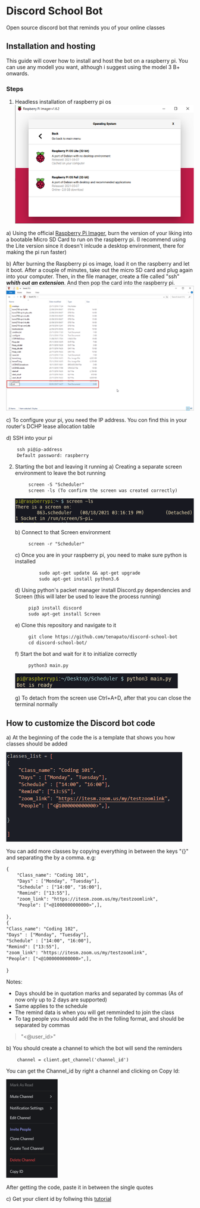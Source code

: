 # Discord School Bot

Open source discord bot that reminds you of your online classes

## Installation and hosting

This guide will cover how to install and host the bot on a raspberry pi. You can use any modell you want, although i suggest using the model 3 B+ onwards.

### Steps
1. Headless installation of raspberry pi os
![Raspberry pi imager](/img/img1.PNG)

a) Using the official [Raspberry Pi Imager](https://www.raspberrypi.org/software/), burn the version of your liking into a bootable Micro SD Card to run on the raspberry pi. (I recommend using the Lite version since it doesn't inlcude a desktop environment, there for making the pi run faster)

b) After burning the Raspberry pi os image, load it on the raspberry and let it boot. After a couple of minutes, take out the micro SD card and plug again into your computer. Then, in the file manager, create a file called "ssh" ***whith out an extension***. And then pop the card into the raspberry pi.
![SSH File](/img/img2.png)

c) To configure your pi, you need the IP address. You con find this in your router's DCHP lease allocation table

d) SSH into your pi

        ssh pi@ip-address
        Default password: raspberry
2. Starting the bot and leaving it running
    a) Creating a separate screen environment to leave the bot running

            screen -S "Scheduler"
            screen -ls (To confirm the screen was created correctly)
    ![Bot start](/img/img4.PNG)

    
    b) Connect to that Screen environment

            screen -r "Scheduler"

    c) Once you are in your raspberry pi, you need to make sure python is installed

                sudo apt-get update && apt-get upgrade
                sudo apt-get install python3.6
    d) Using python's packet manager install Discord.py dependencies and Screen (this will later be used to leave the process running)

            pip3 install discord
            sudo apt-get install Screen
    e) Clone this repository and navigate to it 

            git clone https://github.com/tenapato/discord-school-bot
            cd discord-school-bot/
    f) Start the bot and wait for it to initialize correctly

            python3 main.py
    ![Bot start](/img/img3.PNG)

    g) To detach from the screen use Ctrl+A+D, after that you can close the terminal normally
## How to customize the Discord bot code  

a) At the beginning of the code the is a template that shows you how classes should be added

![Class template](/img/img5.PNG)

You can add more classes by copying everything in between the keys "{}" and separating the by a comma. e.g:

    {
        "Class_name": "Coding 101",
        "Days" : ["Monday", "Tuesday"],
        "Schedule" : ["14:00", "16:00"],
        "Remind": ["13:55"],
        "zoom_link": "https://itesm.zoom.us/my/testzoomlink",
        "People": ["<@1000000000000>",],

    },
    {
    "Class_name": "Coding 102",
    "Days" : ["Monday", "Tuesday"],
    "Schedule" : ["14:00", "16:00"],
    "Remind": ["13:55"],
    "zoom_link": "https://itesm.zoom.us/my/testzoomlink",
    "People": ["<@1000000000000>",],

    }   

Notes:
- Days should be in quotation marks and separated by commas (As of now only up to 2 days are supported)
- Same applies to the schedule
- The remind data is when you will get remminded to join the class
- To tag people you should add the in the folling format, and should be separated by commas
> "<@user_id>"

b) You should create a channel to which the bot will send the reminders

        channel = client.get_channel('channel_id')

You can get the Channel_id by right a channel and clicking on Copy Id:

![Class template](/img/img6.PNG)

After getting the code, paste it in between the single quotes

c) Get your client id by follwing this [tutorial](https://discord.com/developers/docs/topics/oauth2)